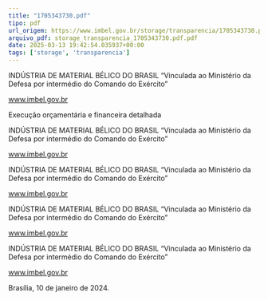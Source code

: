 ```yaml
---
title: "1705343730.pdf"
tipo: pdf
url_origem: https://www.imbel.gov.br/storage/transparencia/1705343730.pdf
arquivo_pdf: storage_transparencia_1705343730.pdf.pdf
date: 2025-03-13 19:42:54.035937+00:00
tags: ['storage', 'transparencia']
---
```


 
INDÚSTRIA DE MATERIAL BÉLICO DO BRASIL 
“Vinculada ao Ministério da Defesa por intermédio do Comando do Exército” 
 
 
 
 
www.imbel.gov.br 
 
 
Execução orçamentária e financeira detalhada 
 
 
 
 
 
 

 
INDÚSTRIA DE MATERIAL BÉLICO DO BRASIL 
“Vinculada ao Ministério da Defesa por intermédio do Comando do Exército” 
 
 
 
 
www.imbel.gov.br 
 
 
 
 
 

 
INDÚSTRIA DE MATERIAL BÉLICO DO BRASIL 
“Vinculada ao Ministério da Defesa por intermédio do Comando do Exército” 
 
 
 
 
www.imbel.gov.br 
 
 
 
 
 
 
 
 

 
INDÚSTRIA DE MATERIAL BÉLICO DO BRASIL 
“Vinculada ao Ministério da Defesa por intermédio do Comando do Exército” 
 
 
 
 
www.imbel.gov.br 
 
 
 
 

 
INDÚSTRIA DE MATERIAL BÉLICO DO BRASIL 
“Vinculada ao Ministério da Defesa por intermédio do Comando do Exército” 
 
 
 
 
www.imbel.gov.br 
 
 
 
 
Brasília, 10 de janeiro de 2024. 

